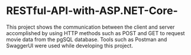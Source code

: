 # RESTful-API-with-ASP.NET-Core-
This project shows the communication between the client and server accomplished by using HTTP methods such as POST and GET to request movie data from the pgSQL database. Tools such as Postman and SwaggerUI were used while developing this project.
